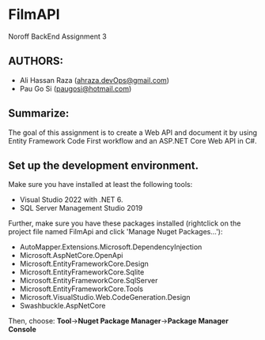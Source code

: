 # FilmAPI
Noroff BackEnd Assignment 3

## AUTHORS:
* Ali Hassan Raza (ahraza.devOps@gmail.com)
* Pau Go Si (paugosi@hotmail.com)

## Summarize:
The goal of this assignment is to create a Web API and document it by using Entity Framework Code First workflow and an ASP.NET Core Web API in C#. 

## Set up the development environment.
Make sure you have installed at least the following tools:
* Visual Studio 2022 with .NET 6.
* SQL Server Management Studio 2019

Further, make sure you have these packages installed (rightclick on the project file named FilmApi and click 'Manage Nuget Packages...'):
* AutoMapper.Extensions.Microsoft.DependencyInjection
* Microsoft.AspNetCore.OpenApi
* Microsoft.EntityFrameworkCore.Design
* Microsoft.EntityFrameworkCore.Sqlite
* Microsoft.EntityFrameworkCore.SqlServer
* Microsoft.EntityFrameworkCore.Tools
* Microsoft.VisualStudio.Web.CodeGeneration.Design
* Swashbuckle.AspNetCore

Then, choose: **Tool**->**Nuget Package Manager**->**Package Manager Console** 
